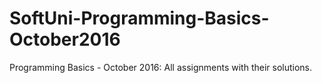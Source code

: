 # SoftUni-Programming-Basics-October2016
Programming Basics - October 2016: All assignments with their solutions.
